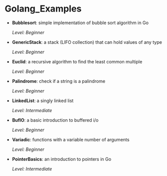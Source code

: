 # Golang_Examples

* **Bubblesort**: simple implementation of bubble sort algorithm in Go

  *Level: Beginner*

* **GenericStack**: a stack (LIFO collection) that can hold values of any type

  *Level: Beginner*

* **Euclid**: a recursive algorithm to find the least common multiple

  *Level: Beginner*

* **Palindrome**: check if a string is a palindrome

  *Level: Beginner*

* **LinkedList**: a singly linked list

   *Level: Intermediate*

* **BufIO**: a basic introduction to buffered i/o

   *Level: Beginner*

* **Variadic**: functions with a variable number of arguments

   *Level: Beginner*
   
* **PointerBasics**: an introduction to pointers in Go

   *Level: Intermediate*